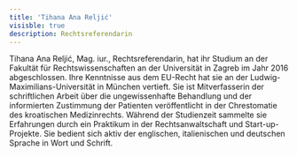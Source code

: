 ```yaml
---
title: 'Tihana Ana Reljić'
visisble: true
description: Rechtsreferendarin
---
```


Tihana Ana Reljić, Mag. iur., Rechtsreferendarin, hat ihr Studium an der Fakultät für Rechtswissenschaften an der Universität in Zagreb im Jahr 2016 abgeschlossen. Ihre Kenntnisse aus dem EU-Recht hat sie an der Ludwig-Maximilians-Universität in München vertieft. Sie ist Mitverfasserin der schriftlichen Arbeit über die ungewissenhafte Behandlung und der informierten Zustimmung der Patienten veröffentlicht in der Chrestomatie des kroatischen Medizinrechts. Während der Studienzeit sammelte sie Erfahrungen durch ein Praktikum in der Rechtsanwaltschaft und Start-up-Projekte. Sie bedient sich aktiv der englischen, italienischen und deutschen Sprache in Wort und Schrift.